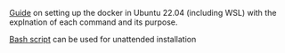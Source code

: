 [Guide](https://protechvibe.com/docker-setup-in-wsl-ubuntu-22-04/) on setting up the docker in Ubuntu 22.04 (including WSL) with the explnation of each command and its purpose.

[Bash script](/auto-install.sh) can be used for unattended installation